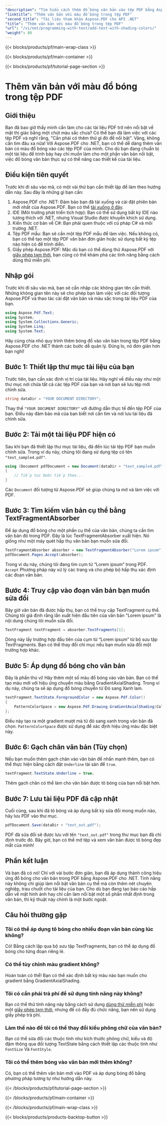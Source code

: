 ```yaml
---
"description": "Tìm hiểu cách thêm đổ bóng văn bản vào tệp PDF bằng Aspose.PDF cho .NET với hướng dẫn từng bước này. Tùy chỉnh tài liệu của bạn bằng các gradient màu."
"linktitle": "Thêm văn bản với màu đổ bóng trong tệp PDF"
"second_title": "Tài liệu tham khảo Aspose.PDF cho API .NET"
"title": "Thêm văn bản với màu đổ bóng trong tệp PDF"
"url": "/vi/net/programming-with-text/add-text-with-shading-colors/"
"weight": 80
---
```


{{< blocks/products/pf/main-wrap-class >}}

{{< blocks/products/pf/main-container >}}

{{< blocks/products/pf/tutorial-page-section >}}

# Thêm văn bản với màu đổ bóng trong tệp PDF

## Giới thiệu

Bạn đã bao giờ thấy mình cần làm cho các tài liệu PDF trở nên nổi bật về mặt thị giác bằng một chút màu sắc chưa? Có thể bạn đã làm việc với các tệp PDF và nghĩ rằng, "Cần phải có thêm thứ gì đó để nổi bật". Vâng, không cần tìm đâu xa nữa! Với Aspose.PDF cho .NET, bạn có thể dễ dàng thêm văn bản có màu đổ bóng vào các tệp PDF của mình. Cho dù bạn đang chuẩn bị một tài liệu để trình bày hay chỉ muốn làm cho một phần văn bản nổi bật, việc đổ bóng văn bản thực sự có thể nâng cao thiết kế của tài liệu.

## Điều kiện tiên quyết

Trước khi đi sâu vào mã, có một vài thứ bạn cần thiết lập để làm theo hướng dẫn này. Sau đây là những gì bạn cần:

1. Aspose.PDF cho .NET: Đảm bảo bạn đã tải xuống và cài đặt phiên bản mới nhất của Aspose.PDF. Bạn có thể [tải xuống ở đây](https://releases.aspose.com/pdf/net/).
2. IDE (Môi trường phát triển tích hợp): Bạn có thể sử dụng bất kỳ IDE nào tương thích với .NET, nhưng Visual Studio được khuyến khích sử dụng.
3. Kiến thức cơ bản về C#: Bạn phải quen thuộc với cú pháp C# và môi trường .NET.
4. Tệp PDF mẫu: Bạn sẽ cần một tệp PDF mẫu để làm việc. Nếu không có, bạn có thể tạo một tệp PDF văn bản đơn giản hoặc sử dụng bất kỳ tệp nào hiện có để trình diễn.
5. Giấy phép Aspose.PDF: Mặc dù bạn có thể dùng thử Aspose.PDF với [giấy phép tạm thời](https://purchase.aspose.com/temporary-license/), bạn cũng có thể khám phá các tính năng bằng cách dùng thử miễn phí.

## Nhập gói

Trước khi đi sâu vào mã, bạn sẽ cần nhập các không gian tên cần thiết. Những không gian tên này sẽ cho phép bạn làm việc với các đối tượng Aspose.PDF và thao tác cài đặt văn bản và màu sắc trong tài liệu PDF của bạn.

```csharp
using Aspose.Pdf.Text;
using System;
using System.Collections.Generic;
using System.Linq;
using System.Text;
```

Hãy cùng chia nhỏ quy trình thêm bóng đổ vào văn bản trong tệp PDF bằng Aspose.PDF cho .NET thành các bước dễ quản lý. Đừng lo, nó đơn giản hơn bạn nghĩ!

## Bước 1: Thiết lập thư mục tài liệu của bạn

Trước tiên, bạn cần xác định vị trí của tài liệu. Hãy nghĩ về điều này như một thư mục nơi chứa tất cả các tệp PDF của bạn và nơi bạn sẽ lưu tệp mới chỉnh sửa.

```csharp
string dataDir = "YOUR DOCUMENT DIRECTORY";
```

Thay thế `"YOUR DOCUMENT DIRECTORY"` với đường dẫn thực tế đến tệp PDF của bạn. Điều này đảm bảo mã của bạn biết nơi cần tìm và nơi lưu tài liệu đã chỉnh sửa.

## Bước 2: Tải một tài liệu PDF hiện có

Sau khi bạn đã thiết lập thư mục tài liệu, đã đến lúc tải tệp PDF bạn muốn chỉnh sửa. Trong ví dụ này, chúng tôi đang sử dụng tệp có tên `"text_sample4.pdf"`.

```csharp
using (Document pdfDocument = new Document(dataDir + "text_sample4.pdf"))
{
    // Tiếp tục bước tiếp theo...
}
```

Các `Document` đối tượng từ Aspose.PDF sẽ giúp chúng ta mở và làm việc với PDF.

## Bước 3: Tìm kiếm văn bản cụ thể bằng TextFragmentAbsorber

Để áp dụng đổ bóng cho một phần cụ thể của văn bản, chúng ta cần tìm văn bản đó trong PDF. Đây là lúc TextFragmentAbsorber xuất hiện. Nó giống như một máy quét hấp thụ văn bản bạn muốn sửa đổi.

```csharp
TextFragmentAbsorber absorber = new TextFragmentAbsorber("Lorem ipsum");
pdfDocument.Pages.Accept(absorber);
```

Trong ví dụ này, chúng tôi đang tìm cụm từ “Lorem ipsum” trong PDF. `Accept` Phương pháp này xử lý các trang và cho phép bộ hấp thụ xác định các đoạn văn bản.

## Bước 4: Truy cập vào đoạn văn bản bạn muốn sửa đổi

Bây giờ văn bản đã được hấp thụ, bạn có thể truy cập TextFragment cụ thể. Chúng tôi giả định rằng lần xuất hiện đầu tiên của văn bản "Lorem ipsum" là nội dung chúng tôi muốn sửa đổi.

```csharp
TextFragment textFragment = absorber.TextFragments[1];
```

Dòng này lấy trường hợp đầu tiên của cụm từ “Lorem ipsum” từ bộ sưu tập TextFragments. Bạn có thể thay đổi chỉ mục nếu bạn muốn sửa đổi một trường hợp khác.

## Bước 5: Áp dụng đổ bóng cho văn bản

Đây là phần thú vị! Hãy thêm một số màu đổ bóng vào văn bản. Bạn có thể tạo màu mới với hiệu ứng chuyển màu bằng GradientAxialShading. Trong ví dụ này, chúng ta sẽ áp dụng đổ bóng chuyển từ Đỏ sang Xanh lam.

```csharp
textFragment.TextState.ForegroundColor = new Aspose.Pdf.Color()
{
    PatternColorSpace = new Aspose.Pdf.Drawing.GradientAxialShading(Color.Red, Color.Blue)
};
```

Điều này tạo ra một gradient mượt mà từ đỏ sang xanh trong văn bản đã chọn. `PatternColorSpace` được sử dụng để xác định hiệu ứng màu đặc biệt này.

## Bước 6: Gạch chân văn bản (Tùy chọn)

Nếu bạn muốn thêm gạch chân vào văn bản để nhấn mạnh thêm, bạn có thể thực hiện bằng cách đặt `Underline` tài sản để `true`.

```csharp
textFragment.TextState.Underline = true;
```

Thêm gạch chân có thể làm cho văn bản được tô bóng của bạn nổi bật hơn.

## Bước 7: Lưu tài liệu PDF đã cập nhật

Cuối cùng, sau khi đã tô bóng và áp dụng bất kỳ sửa đổi mong muốn nào, hãy lưu PDF vào thư mục.

```csharp
pdfDocument.Save(dataDir + "text_out.pdf");
```

PDF đã sửa đổi sẽ được lưu với tên `"text_out.pdf"` trong thư mục bạn đã chỉ định trước đó. Bây giờ, bạn có thể mở tệp và xem văn bản được tô bóng đẹp mắt của mình!

## Phần kết luận

Và bạn đã có nó! Chỉ với vài bước đơn giản, bạn đã áp dụng thành công hiệu ứng đổ bóng cho văn bản trong PDF bằng Aspose.PDF cho .NET. Tính năng này không chỉ giúp làm nổi bật văn bản cụ thể mà còn thêm nét chuyên nghiệp, trau chuốt cho tài liệu của bạn. Cho dù bạn đang tạo báo cáo hấp dẫn về mặt hình ảnh hay chỉ cần làm nổi bật một số phần nhất định trong văn bản, thì kỹ thuật này chính là một bước ngoặt.


## Câu hỏi thường gặp

### Tôi có thể áp dụng tô bóng cho nhiều đoạn văn bản cùng lúc không?
Có! Bằng cách lặp qua bộ sưu tập TextFragments, bạn có thể áp dụng đổ bóng cho từng đoạn riêng lẻ.

### Có thể tùy chỉnh màu gradient không?
Hoàn toàn có thể! Bạn có thể xác định bất kỳ màu nào bạn muốn cho gradient bằng GradientAxialShading.

### Tôi có cần phải trả phí để sử dụng tính năng này không?
Bạn có thể thử tính năng này bằng cách sử dụng [dùng thử miễn phí](https://releases.aspose.com/) hoặc một [giấy phép tạm thời](https://purchase.aspose.com/temporary-license/), nhưng để có đầy đủ chức năng, bạn nên sử dụng giấy phép trả phí.

### Làm thế nào để tôi có thể thay đổi kiểu phông chữ của văn bản?
Bạn có thể sửa đổi các thuộc tính như kích thước phông chữ, kiểu và độ đậm thông qua đối tượng TextState bằng cách thiết lập các thuộc tính như `FontSize` Và `FontStyle`.

### Tôi có thể thêm bóng vào văn bản mới thêm không?
Có, bạn có thể thêm văn bản mới vào PDF và áp dụng bóng đổ bằng phương pháp tương tự như hướng dẫn này.

{{< /blocks/products/pf/tutorial-page-section >}}

{{< /blocks/products/pf/main-container >}}

{{< /blocks/products/pf/main-wrap-class >}}

{{< blocks/products/products-backtop-button >}}